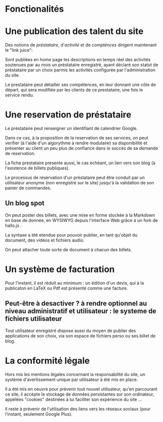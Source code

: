 # Fonctionalités

# Une publication des talent du site

Des notions de *préstataire*, d'*activité* et de *compténces* 
dirigent maintenant le "link juice":

Sont publiées en home page les descriptions en temps réel des activités soutenues par au mois un préstataire enregistré, ayant déclaré son statut de préstataire par un choix parmis les activités configurée par l'administration du site.

Le prestataire peut détailler ses compétences, en leur donnant une côte de départ, qui sera modifiée par les clients de ce prestataire, une fois le service rendu.

# Une reservation de préstataire

Le préstataire peut renseigner un identifiant de calendrier Google. 

Dans ce cas, à la proposition de la reservation de ses services, 
on peut verifier (à l'aide d'un algorythme à rendre modulaire) 
sa disponibilité et présenter au client un peu plus de confiance
dans le succès de sa demande de reservation.

La fiche prestataire presente aussi, le cas échéant, un lien vers son blog (à l'existence de billets publiques).

Le processus de reservation d'un préstataire peut être conduit par un utilisateur anonyme (non enregistré sur le site) jusqu'à la validation de son panier de commandes.

## Un blog spot

On peut poster des billets, avec une mise en forme stockée à la Markdown en base de donnée,
en WYSIWYG depuis l'interface Web grâce à un fork de hallo.js .

La syntaxe a été etendue pour pouvoir publier, en tant qu'objet du document, des vidéos et fichiers audio.

On peut attacher toute sorte de document à chacun des billets.

# Un système de facturation

Pour l'instant, il est réduit au minimum : un édition d'un devis, qui à la publicaton en LaTeX ou Pdf est présenté comme une facture.

## Peut-être à desactiver ? à rendre optionnel au niveau administratif et utilisateur : le systeme de fichiers utilisateur

Tout utilisateur enregistré dispose aussi du moyen de publier des applications de son choix, via son espace de fichiers perso ou ses billet de blog.


# La conformité légale

Hors mis les mentions légales concernant la responsabilité du site, 
un système d'avertissement unique par utilisateur à été mis en place.

Il a été mis en oeuvre pour prévenir tout nouvel utilisateur, qu'en parcourant ce site,
 il accèpte le stockage de données persistantes sur son ordinateur, appélées "cookies" 
 destinées à lui faciliter son expérience du site ... 
 
Il reste à prévenir de l'utilisation des liens vers les réseaux sociaux (pour l'instant, seulement Google Plus).

